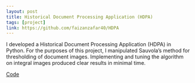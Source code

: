 ```yaml
---
layout: post
title: Historical Document Processing Application (HDPA)
tags: [project]
link: https://github.com/faizanzafar40/HDPA
---
```


I developed a Historical Document Processing Application (HDPA) in Python. For the purposes of this project, I manipulated Sauvola’s method for thresholding of document images. Implementing and tuning the algorithm on integral images produced clear results in minimal time.

<a href="https://github.com/faizanzafar40/HDPA">Code</a>